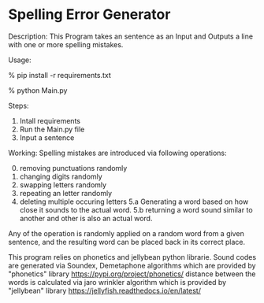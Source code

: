 # Spelling Error Generator

Description:
This Program takes an sentence as an Input and Outputs a line with one or more spelling mistakes.

Usage:

% pip install -r requirements.txt

% python Main.py


Steps:
1. Intall requirements
2. Run the Main.py file
3. Input a sentence

Working:
Spelling mistakes are introduced via following operations:

0. removing punctuations randomly
1. changing digits randomly
2. swapping letters randomly
3. repeating an letter randomly
4. deleting multiple occuring letters
5.a Generating a word based on how close it sounds to the actual word.
5.b returning a word sound similar to another and other is also an actual word.

Any of the operation is randomly applied on a random word from a given sentence, and the resulting word can be placed back in its correct place.

This program relies on phonetics and jellybean python librarie.
Sound codes are generated via Soundex, Demetaphone algorithms which are provided by "phonetics" library
https://pypi.org/project/phonetics/
distance between the words is calculated via jaro wrinkler algorithm which is provided by "jellybean" library
https://jellyfish.readthedocs.io/en/latest/

